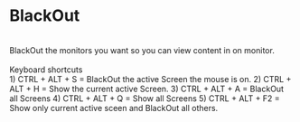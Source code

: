 # BlackOut
 <br>
BlackOut the monitors you want so you can view content in on monitor.<br><br>
Keyboard shortcuts<br>
1) CTRL + ALT + S = BlackOut the active Screen the mouse is on.
2) CTRL + ALT + H = Show the current active Screen. 
3) CTRL + ALT + A = BlackOut all Screens
4) CTRL + ALT + Q = Show all Screens
5) CTRL + ALT + F2 = Show only current  active sceen and BlackOut all others.

